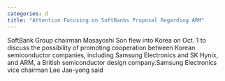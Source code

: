 ```yaml
---
categories: d
title: "Attention Focusing on SoftBanks Proposal Regarding ARM"
---
```

SoftBank Group chairman Masayoshi Son flew into Korea on Oct. 1 to discuss the possibility of promoting cooperation between Korean semiconductor companies, including Samsung Electronics and SK Hynix, and ARM, a British semiconductor design company.Samsung Electronics vice chairman Lee Jae-yong said